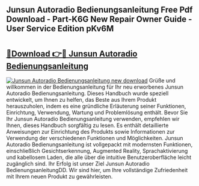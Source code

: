 ## Junsun Autoradio Bedienungsanleitung Free Pdf Download - Part-K6G New Repair Owner Guide - User Service Edition pKv6M

# <h2><a href="http://df23y4y.blite.top/?on=Junsun+Autoradio+Bedienungsanleitung">🔗Download 👉🔴 Junsun Autoradio Bedienungsanleitung</a></h2>

[![Junsun Autoradio Bedienungsanleitung new download](https://i.imgur.com/lujVjoI.png)](http://df23y4y.blite.top/?on=Junsun+Autoradio+Bedienungsanleitung)
Grüße und willkommen in der Bedienungsanleitung für Ihr neu erworbenes Junsun Autoradio Bedienungsanleitung. Dieses Handbuch wurde speziell entwickelt, um Ihnen zu helfen, das Beste aus Ihrem Produkt herauszuholen, indem es eine gründliche Erläuterung seiner Funktionen, Einrichtung, Verwendung, Wartung und Problemlösung enthält. Bevor Sie Ihr Junsun Autoradio Bedienungsanleitung verwenden, empfehlen wir Ihnen, dieses Handbuch sorgfältig zu lesen. Es enthält detaillierte Anweisungen zur Einrichtung des Produkts sowie Informationen zur Verwendung der verschiedenen Funktionen und Möglichkeiten. Junsun Autoradio Bedienungsanleitung ist vollgepackt mit modernsten Funktionen, einschließlich Gesichtserkennung, Augmented Reality, Sprachaktivierung und kabellosem Laden, die alle über die intuitive Benutzeroberfläche leicht zugänglich sind. Ihr Erfolg ist unser Ziel Junsun Autoradio BedienungsanleitungDD. Wir sind hier, um Ihre vollständige Zufriedenheit mit Ihrem neuen Produkt zu gewährleisten.
